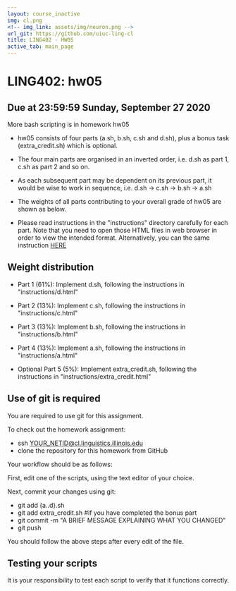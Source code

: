 ```yaml
---
layout: course_inactive
img: cl.png
<!-- img_link: assets/img/neuron.png -->
url_git: https://github.com/uiuc-ling-cl
title: LING402 - HW05
active_tab: main_page 
---
```


# LING402: hw05
## Due at 23:59:59 Sunday, September 27 2020


More bash scripting is in homework hw05

* hw05 consists of four parts (a.sh, b.sh, c.sh and d.sh), plus a bonus task (extra_credit.sh) which is optional.

* The four main parts are organised in an inverted order, i.e. d.sh as part 1, c.sh as part 2 and so on.

* As each subsequent part may be dependent on its previous part, it would be wise to work in sequence, i.e. d.sh -> c.sh -> b.sh -> a.sh

* The weights of all parts contributing to your overall grade of hw05 are shown as below. 

* Please read instructions in the "instructions" directory carefully for each part. Note that you need to open those HTML files in web browser in order to view the intended format. Alternatively, you can the same instruction [HERE](hw05d.html)



Weight distribution
-------------------

* Part 1 (61%): Implement d.sh, following the instructions in "instructions/d.html"


* Part 2 (13%): Implement c.sh, following the instructions in "instructions/c.html"


* Part 3 (13%): Implement b.sh, following the instructions in "instructions/b.html"


* Part 4 (13%): Implement a.sh, following the instructions in "instructions/a.html"


* Optional Part 5 (5%): Implement extra_credit.sh, following the instructions in "instructions/extra_credit.html"



Use of git is required
----------------------

You are required to use git for this assignment.

To check out the homework assignment:

* ssh YOUR_NETID@cl.linguistics.illinois.edu
* clone the repository for this homework from GitHub

Your workflow should be as follows:

First, edit one of the scripts, using the text editor of your choice.

Next, commit your changes using git:

* git add {a..d}.sh
* git add extra_credit.sh #if you have completed the bonus part
* git commit -m "A BRIEF MESSAGE EXPLAINING WHAT YOU CHANGED"
* git push

You should follow the above steps after every edit of the file. 


Testing your scripts
--------------------

It is your responsibility to test each script to verify that it functions correctly.


